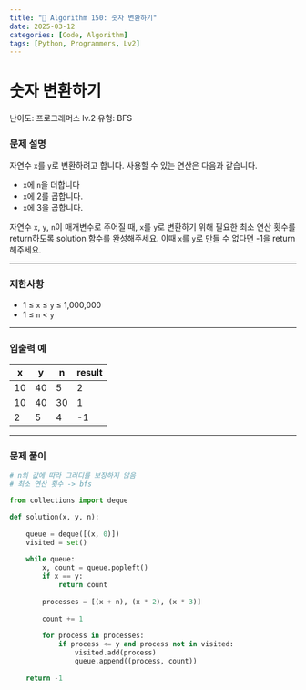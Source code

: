 ```yaml
---
title: "🧠 Algorithm 150: 숫자 변환하기"
date: 2025-03-12
categories: [Code, Algorithm]
tags: [Python, Programmers, Lv2]
---
```


# 숫자 변환하기

난이도: 프로그래머스 lv.2
유형: BFS

### **문제 설명**

자연수 `x`를 `y`로 변환하려고 합니다. 사용할 수 있는 연산은 다음과 같습니다.

- `x`에 `n`을 더합니다
- `x`에 2를 곱합니다.
- `x`에 3을 곱합니다.

자연수 `x`, `y`, `n`이 매개변수로 주어질 때, `x`를 `y`로 변환하기 위해 필요한 최소 연산 횟수를 return하도록 solution 함수를 완성해주세요. 이때 `x`를 `y`로 만들 수 없다면 -1을 return 해주세요.

---

### 제한사항

- 1 ≤ `x` ≤ `y` ≤ 1,000,000
- 1 ≤ `n` < `y`

---

### 입출력 예

| x | y | n | result |
| --- | --- | --- | --- |
| 10 | 40 | 5 | 2 |
| 10 | 40 | 30 | 1 |
| 2 | 5 | 4 | -1 |

---

### 문제 풀이

```python
# n의 값에 따라 그리디를 보장하지 않음
# 최소 연산 횟수 -> bfs

from collections import deque

def solution(x, y, n):
    
    queue = deque([(x, 0)])
    visited = set()
    
    while queue:
        x, count = queue.popleft()
        if x == y:
            return count
        
        processes = [(x + n), (x * 2), (x * 3)]
        
        count += 1
        
        for process in processes:
            if process <= y and process not in visited:
                visited.add(process)
                queue.append((process, count))
        
    return -1
```